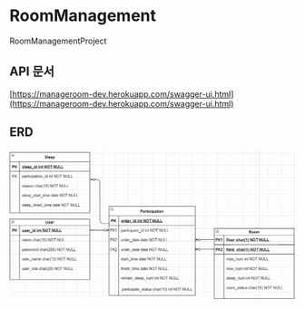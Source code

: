# RoomManagement
RoomManagementProject

## API 문서
[https://manageroom-dev.herokuapp.com/swagger-ui.html](https://manageroom-dev.herokuapp.com/swagger-ui.html)

## ERD
![ERD](https://github.com/ktj1997/RoomManagement/blob/master/manage/src/main/resources/static/erd.png)
